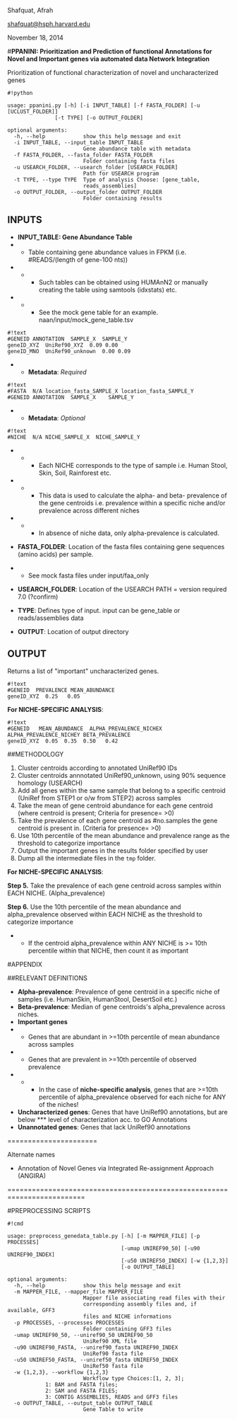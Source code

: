 Shafquat, Afrah

shafquat@hsph.harvard.edu

November 18, 2014

#**PPANINI: Prioritization and Prediction of functional Annotations for Novel and Important genes via automated data Network Integration**

Prioritization of functional characterization of novel and uncharacterized genes

```
#!python

usage: ppanini.py [-h] [-i INPUT_TABLE] [-f FASTA_FOLDER] [-u [UCLUST_FOLDER]]
               [-t TYPE] [-o OUTPUT_FOLDER]

optional arguments:
  -h, --help            show this help message and exit
  -i INPUT_TABLE, --input_table INPUT_TABLE
                        Gene abundance table with metadata
  -f FASTA_FOLDER, --fasta_folder FASTA_FOLDER
                        Folder containing fasta files
  -u USEARCH_FOLDER, --usearch_folder [USEARCH_FOLDER]
                        Path for USEARCH program
  -t TYPE, --type TYPE  Type of analysis Choose: [gene_table,
                        reads_assemblies]
  -o OUTPUT_FOLDER, --output_folder OUTPUT_FOLDER
                        Folder containing results

```


## **INPUTS**

* **INPUT_TABLE: Gene Abundance Table**
* * Table containing gene abundance values in FPKM (i.e. #READS/(length of gene-100 nts)) 
* * * Such tables can be obtained using HUMAnN2 or manually creating the table using samtools (idxstats) etc.
* * * See the mock gene table for an example. naan/input/mock_gene_table.tsv

```
#!text
#GENEID ANNOTATION  SAMPLE_X  SAMPLE_Y
geneID_XYZ  UniRef90_XYZ  0.09 0.00
geneID_MNO  UniRef90_unknown  0.00 0.09
```

* * **Metadata**: *Required*

```
#!text
#FASTA	N/A	location_fasta_SAMPLE_X	location_fasta_SAMPLE_Y
#GENEID	ANNOTATION	SAMPLE_X	SAMPLE_Y
```

* * **Metadata**: *Optional*

```
#!text
#NICHE	N/A	NICHE_SAMPLE_X	NICHE_SAMPLE_Y
```

* * * Each NICHE corresponds to the type of sample i.e. Human Stool, Skin, Soil, Rainforest etc. 
* * * This data is used to calculate the alpha- and beta- prevalence of the gene centroids i.e. prevalence within a specific niche and/or prevalence across different niches
* * * In absence of niche data, only alpha-prevalence is calculated.

* **FASTA_FOLDER**: Location of the fasta files containing gene sequences (amino acids) per sample.
* * See mock fasta files under input/faa_only
* **USEARCH_FOLDER**: Location of the USEARCH PATH = version required 7.0 (?confirm)
* **TYPE**: Defines type of input. input can be gene_table or reads/assemblies data
* **OUTPUT**: Location of output directory

## **OUTPUT**

Returns a list of "important" uncharacterized genes.

```
#!text
#GENEID  PREVALENCE MEAN_ABUNDANCE
geneID_XYZ  0.25   0.05
```

**For NICHE-SPECIFIC ANALYSIS**:

```
#!text
#GENEID   MEAN_ABUNDANCE  ALPHA_PREVALENCE_NICHEX ALPHA_PREVALENCE_NICHEY BETA_PREVALENCE
geneID_XYZ  0.05  0.35  0.50   0.42 
```


##METHODOLOGY

1. Cluster centroids according to annotated UniRef90 IDs
2. Cluster centroids annnotated UniRef90_unknown, using 90% sequence homology (USEARCH)
3. Add all genes within the same sample that belong to a specific centroid (UniRef from STEP1 or o/w from STEP2) across samples
4. Take the mean of gene centroid abundance for each gene centroid (where centroid is present; Criteria for presence= >0)
5. Take the prevalence of each gene centroid as #no.samples the gene centroid is present in. (Criteria for presence= >0)
6. Use 10th percentile of the mean abundance and prevalence range as the threshold to categorize importance
7. Output the important genes in the results folder specified by user
8. Dump all the intermediate files in the ``tmp`` folder.

**For NICHE-SPECIFIC ANALYSIS**:

**Step 5.** Take the prevalence of each gene centroid across samples within EACH NICHE. (Alpha_prevalence)

**Step 6.** Use the 10th percentile of the mean abundance and alpha_prevalence observed within EACH NICHE as the threshold to categorize importance
* * If the centroid alpha_prevalence within ANY NICHE is >= 10th percentile within that NICHE, then count it as important


#APPENDIX

##RELEVANT DEFINITIONS

* **Alpha-prevalence**: Prevalence of gene centroid in a specific niche of samples (i.e. HumanSkin, HumanStool, DesertSoil etc.) 
* **Beta-prevalence**: Median of gene centroids's alpha_prevalence across niches.
* **Important genes**
* * Genes that are abundant in >=10th percentile of mean abundance across samples
* * Genes that are prevalent in >=10th percentile of observed prevalence
* * * In the case of **niche-specific analysis**, genes that are >=10th percentile of alpha_prevalence observed for each niche for ANY of the niches!
* **Uncharacterized genes**: Genes that have UniRef90 annotations, but are below *** level of characterization acc. to GO Annotations
* **Unannotated genes**: Genes that lack UniRef90 annotations


======================

Alternate names

* Annotation of Novel Genes via Integrated Re-assignment Approach (ANGIRA)


=========================================================================

#PREPROCESSING SCRIPTS

```
#!cmd

usage: preprocess_genedata_table.py [-h] [-m MAPPER_FILE] [-p PROCESSES]
                                    [-umap UNIREF90_50] [-u90 UNIREF90_INDEX]
                                    [-u50 UNIREF50_INDEX] [-w {1,2,3}]
                                    [-o OUTPUT_TABLE]

optional arguments:
  -h, --help            show this help message and exit
  -m MAPPER_FILE, --mapper_file MAPPER_FILE
                        Mapper file associating read files with their
                        corresponding assembly files and, if available, GFF3
                        files and NICHE informations
  -p PROCESSES, --processes PROCESSES
                        Folder containing GFF3 files
  -umap UNIREF90_50, --uniref90_50 UNIREF90_50
                        UniRef90 XML file
  -u90 UNIREF90_FASTA, --uniref90_fasta UNIREF90_INDEX
                        UniRef90 fasta file
  -u50 UNIREF50_FASTA, --uniref50_fasta UNIREF50_INDEX
                        UniRef50 fasta file
  -w {1,2,3}, --workflow {1,2,3}
                        Workflow type Choices:[1, 2, 3]; 
			1: BAM and FASTA files; 
			2: SAM and FASTA FILES; 
			3: CONTIG ASSEMBLIES, READS and GFF3 files
  -o OUTPUT_TABLE, --output_table OUTPUT_TABLE
                        Gene Table to write
```